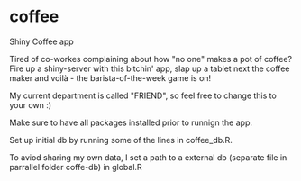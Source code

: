 # coffee
Shiny Coffee app


Tired of co-workes complaining about how "no one" makes a pot of coffee?
Fire up a shiny-server with this bitchin' app, slap up a tablet next the coffee maker and voilà - the barista-of-the-week game is on!



My current department is called "FRIEND", so feel free to change this to your own :)

Make sure to have all packages installed prior to runnign the app.

Set up initial db by running some of the lines in coffee_db.R.

To aviod sharing my own data, I set a path to a external db (separate file in parrallel folder coffe-db) in global.R
